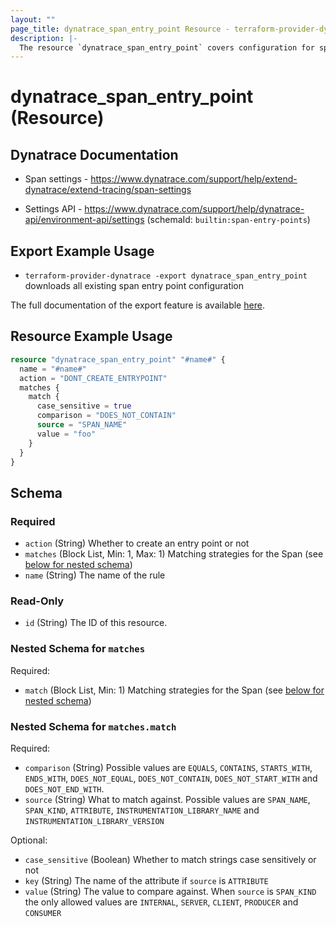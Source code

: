 ```yaml
---
layout: ""
page_title: dynatrace_span_entry_point Resource - terraform-provider-dynatrace"
description: |-
  The resource `dynatrace_span_entry_point` covers configuration for span entry points
---
```


# dynatrace_span_entry_point (Resource)

## Dynatrace Documentation

- Span settings - https://www.dynatrace.com/support/help/extend-dynatrace/extend-tracing/span-settings

- Settings API - https://www.dynatrace.com/support/help/dynatrace-api/environment-api/settings (schemaId: `builtin:span-entry-points`)

## Export Example Usage

- `terraform-provider-dynatrace -export dynatrace_span_entry_point` downloads all existing span entry point configuration

The full documentation of the export feature is available [here](https://registry.terraform.io/providers/dynatrace-oss/dynatrace/latest/docs/guides/export-v2).

## Resource Example Usage

```terraform
resource "dynatrace_span_entry_point" "#name#" {
  name = "#name#"
  action = "DONT_CREATE_ENTRYPOINT"
  matches {
    match {
      case_sensitive = true
      comparison = "DOES_NOT_CONTAIN"
      source = "SPAN_NAME"
      value = "foo"
    }
  }
}
```

<!-- schema generated by tfplugindocs -->
## Schema

### Required

- `action` (String) Whether to create an entry point or not
- `matches` (Block List, Min: 1, Max: 1) Matching strategies for the Span (see [below for nested schema](#nestedblock--matches))
- `name` (String) The name of the rule

### Read-Only

- `id` (String) The ID of this resource.

<a id="nestedblock--matches"></a>
### Nested Schema for `matches`

Required:

- `match` (Block List, Min: 1) Matching strategies for the Span (see [below for nested schema](#nestedblock--matches--match))

<a id="nestedblock--matches--match"></a>
### Nested Schema for `matches.match`

Required:

- `comparison` (String) Possible values are `EQUALS`, `CONTAINS`, `STARTS_WITH`, `ENDS_WITH`, `DOES_NOT_EQUAL`, `DOES_NOT_CONTAIN`, `DOES_NOT_START_WITH` and `DOES_NOT_END_WITH`.
- `source` (String) What to match against. Possible values are `SPAN_NAME`, `SPAN_KIND`, `ATTRIBUTE`, `INSTRUMENTATION_LIBRARY_NAME` and `INSTRUMENTATION_LIBRARY_VERSION`

Optional:

- `case_sensitive` (Boolean) Whether to match strings case sensitively or not
- `key` (String) The name of the attribute if `source` is `ATTRIBUTE`
- `value` (String) The value to compare against. When `source` is `SPAN_KIND` the only allowed values are `INTERNAL`, `SERVER`, `CLIENT`, `PRODUCER` and `CONSUMER`
 